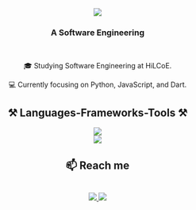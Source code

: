 <div align="center">
    <hl align="center">
        <img src="https://readme-typing-svg.herokuapp.com/?font=Righteous&size=35&center=true&vCenter=true&width=500&height=70&duration=400&lines=Hi+There!+👋;+I'm+Abdulwasa+Abdulkadir!;"/>
    </h1>
</div>

<h3 align="center">A Software Engineering</h3>

<br/>

<div align="center">
    <p>🎓 Studying Software Engineering at HiLCoE.</p>
    <p>💻 Currently focusing on Python, JavaScript, and Dart.</p> 
</div>

<h2 align="center">⚒ Languages-Frameworks-Tools ⚒</h2>
<div align="center">
    <a href="https://skillicons.dev">
        <img src="https://skillicons.dev/icons?i=python,javascript,C#,mongodb,java"/><br>
        <img src="https://skillicons.dev/icons?i=react,bootstrap,mysql,html,css,vscode"/><br>
    </a>
</div>


<h2 align="center">📫 Reach me</h2>
<br/>
<div align="center" >
    <a href="mailto:abdiwasa@gmail.com">
        <img src="https://img.shields.io/badge/gmail-333333?style=for-the-badge&logo=gmail&logoColor=red" target="_blank"/>
    </a>
    <a href="mailto:https://t.me/UZI_A">
         <img src="https://img.shields.io/badge/telegram-333333?style=for-the-badge&logo=telegram&logoColor=blue" target="_blank"/>    
    </a>

</div>
